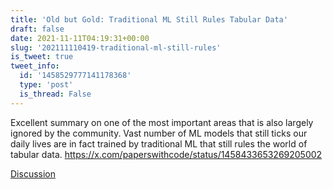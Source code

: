 ```yaml
---
title: 'Old but Gold: Traditional ML Still Rules Tabular Data'
draft: false
date: 2021-11-11T04:19:31+00:00
slug: '202111110419-traditional-ml-still-rules'
is_tweet: true
tweet_info:
  id: '1458529777141178368'
  type: 'post'
  is_thread: False
---
```




Excellent summary on one of the most important areas that is also largely ignored by the community. Vast number of ML models that still ticks our daily lives are in fact trained by traditional ML that still rules the world of tabular data. <https://x.com/paperswithcode/status/1458433653269205002>

[Discussion](https://x.com/sytelus/status/1458529777141178368)
